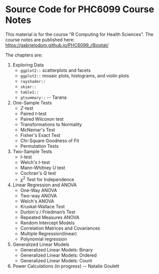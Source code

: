 # Source Code for PHC6099 Course Notes

This material is for the course "R Computing for Health Sciences". The course notes are published here: <https://gabrielodom.github.io/PHC6099_rBiostat/>

The chapters are:

1. Exploring Data  
    - `ggplot2::` scatterplots and facets
    - `ggplot2::` mosaic plots, histograms, and violin plots
    - `rayshader::`
    - `skimr::`
    - `table1::`
    - `gtsummary::` -- Tarana
2. One-Sample Tests  
    - $Z$-test
    - Paired $t$-test
    - Paired Wilcoxon test
    - Transformations to Normality
    - McNemar's Test
    - Fisher's Exact Test
    - Chi-Square Goodness of Fit
    - Permutation Tests
3. Two-Sample Tests  
    - $t$-test
    - Welch's $t$-test
    - Mann-Whitney $U$ test
    - Cochran's $Q$ test
    - $\chi^2$ Test for Independence
4. Linear Regression and ANOVA  
    - One-Way ANOVA
    - Two-way ANOVA
    - Welch's ANOVA
    - Kruskal-Wallace Test
    - Durbin's / Friedman’s Test
    - Repeated Measures ANOVA
    - Random Intercept Models
    - Correlation Matrices and Covariances
    - Multiple Regression(linear)
    - Polynomial regression
5. Generalized Linear Models  
    - Generalized Linear Models: Binary
    - Generalized Linear Models: Ordered
    - Generalized Linear Models: Count
6. Power Calculations (in progress) -- Natalie Goulett
